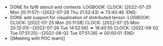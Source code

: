 - DONE fix fp16 stencil and contexts
  :LOGBOOK:
  CLOCK: [2022-07-25 Mon 20:11:57]--[2022-07-28 Thu 21:52:43] =>  73:40:46
  :END:
- DONE add support for visualization of distributed tensor
  :LOGBOOK:
  CLOCK: [2022-07-25 Mon 20:11:58]
  CLOCK: [2022-07-25 Mon 20:12:01]--[2022-07-26 Tue 14:52:56] =>  18:40:55
  CLOCK: [2022-08-02 Tue 07:51:25]--[2022-08-02 Tue 07:51:26] =>  00:00:01
  :END:
- [[Meeting with POC team]]